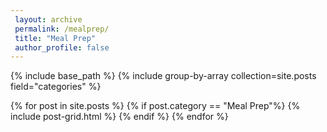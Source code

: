 ```yaml
---
 layout: archive
 permalink: /mealprep/
 title: "Meal Prep"
 author_profile: false
---
```


{% include base_path %}
{% include group-by-array collection=site.posts field="categories" %}

{% for post in site.posts %}
  {% if post.category == "Meal Prep"%}
    {% include post-grid.html %}
  {% endif %}
{% endfor %}
